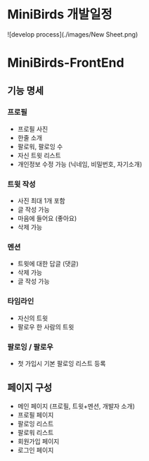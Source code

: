 # MiniBirds 개발일정
![develop process](./images/New Sheet.png)
# MiniBirds-FrontEnd

## 기능 명세

### 프로필

* 프로필 사진
* 한줄 소개 
* 팔로워, 팔로잉 수
* 자신 트윗 리스트
* 개인정보 수정 가능 (닉네임, 비밀번호, 자기소개)

### 트윗 작성

* 사진 최대 1개 포함
* 글 작성 가능
* 마음에 들어요 (좋아요)
* 삭제 가능

### 멘션

* 트윗에 대한 답글 (댓글)
* 삭제 가능
* 글 작성 가능

### 타임라인

* 자신의 트윗
* 팔로우 한 사람의 트윗

### 팔로잉 / 팔로우
* 첫 가입시 기본 팔로잉 리스트 등록

## 페이지 구성

* 메인 페이지 (프로필, 트윗+멘션, 개발자 소개)
* 프로필 페이지
* 팔로잉 리스트
* 팔로워 리스트
* 회원가입 페이지
* 로그인 페이지

